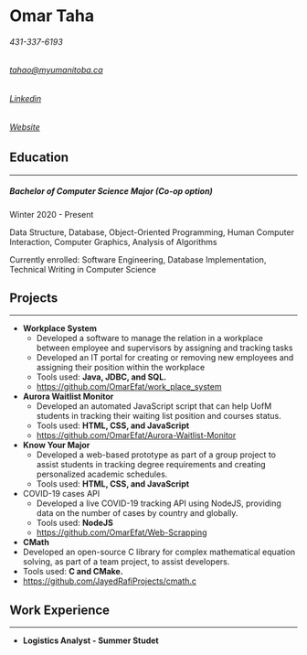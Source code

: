 # Omar Taha
###### 431-337-6193
###### tahao@myumanitoba.ca
###### [Linkedin](https://www.linkedin.com/in/omar-effat/)
###### [Website](https://omarefat.github.io/MyWebsite/)

## Education
--- 
##### Bachelor of Computer Science Major (Co-op option)
Winter 2020 - Present

Data Structure, Database, Object-Oriented Programming, Human Computer Interaction, Computer Graphics, Analysis of Algorithms

Currently enrolled: Software Engineering, Database Implementation, Technical Writing in Computer Science

## Projects
---
* **Workplace System** 
  * Developed a software to manage the relation in a workplace between employee and supervisors by assigning and tracking tasks
  * Developed an IT portal for creating or removing new employees and assigning their position within the workplace
  *  Tools used: **Java, JDBC, and SQL.**
  * https://github.com/OmarEfat/work_place_system
*  **Aurora Waitlist Monitor** 
   * Developed an automated JavaScript script that can help UofM students in tracking their waiting list position and courses status.
   * Tools used: **HTML, CSS, and JavaScript** 
   * https://github.com/OmarEfat/Aurora-Waitlist-Monitor
* **Know Your Major** 
  * Developed a web-based prototype as part of a group project to assist students in tracking degree requirements and creating personalized academic schedules.
  * Tools used: **HTML, CSS, and JavaScript**
* COVID-19 cases API
  * Developed a live COVID-19 tracking API using NodeJS, providing data on the number of cases by country and globally.
  * Tools used: **NodeJS**
  * https://github.com/OmarEfat/Web-Scrapping
* **CMath**
 *  Developed an open-source C library for complex mathematical equation solving, as part of a team project, to assist developers.
 *  Tools used: **C and CMake.**
 *  https://github.com/JayedRafiProjects/cmath.c


## Work Experience
---
* **Logistics Analyst - Summer Studet**
